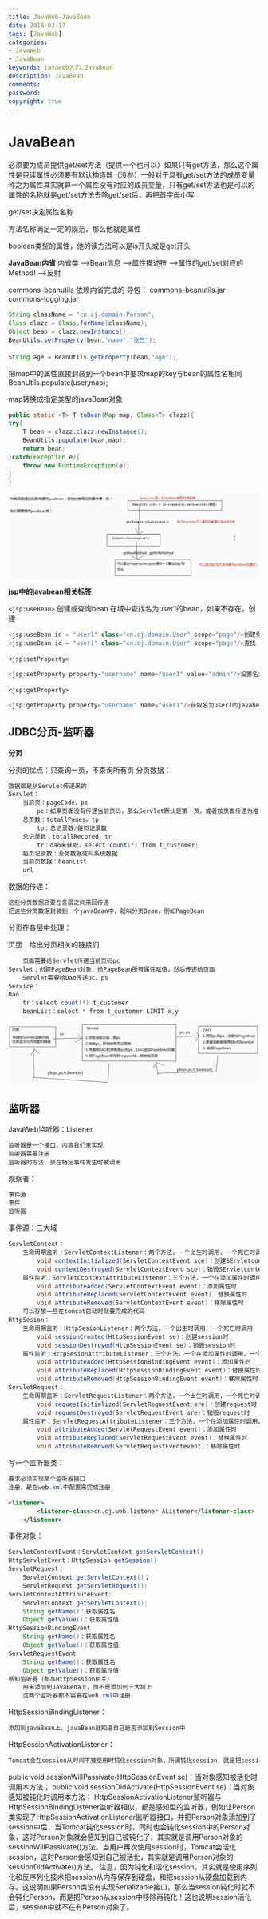 ```yaml
---
title: JavaWeb-JavaBean
date: 2018-03-17
tags: [JavaWeb]
categories:
- JavaWeb
- JavaBean
keywords: javaweb入门,JavaBean
description: JavaBean
comments:
password:
copyright: true
---
```


# JavaBean
必须要为成员提供get/set方法（提供一个也可以）如果只有get方法，那么这个属性是只读属性必须要有默认构造器（没参）一般对于具有get/set方法的成员变量称之为属性其实就算一个属性没有对应的成员变量，只有get/set方法也是可以的属性的名称就是get/set方法去除get/set后，再把首字母小写

get/set决定属性名称

方法名称满足一定的规范，那么他就是属性

boolean类型的属性，他的读方法可以是is开头或是get开头

**JavaBean内省**
内省类 -->Bean信息 -->属性描述符 -->属性的get/set对应的Method! -->反射

commons-beanutils 依赖内省完成的
导包：
commons-beanutils.jar
commons-logging.jar
```java
String className = "cn.cj.domain.Person";
Class clazz = Class.forName(className);
Object bean = clazz.newInstance();
BeanUtils.setProperty(bean,"name","张三");

String age = BeanUtils.getProperty(bean,"age");
```

把map中的属性直接封装到一个bean中要求map的key与bean的属性名相同
BeanUtils.populate(user,map);

map转换成指定类型的javaBean对象

```java
public static <T> T toBean(Map map, Class<T> clazz){
try{
    T bean = clazz.clazz.newInstance();
    BeanUtils.populate(bean,map);
    return bean;
}catch(Exception e){
    throw new RuntimeException(e);
}
}
```

![JavaBean](JavaBean/1.png)

**jsp中的javabean相关标签**

`<jsp:useBean>` 创建或查询bean
在域中查找名为user1的bean，如果不存在，创建

```javascript
<jsp:useBean id = "user1" class="cn.cj.domain.User" scope="page"/>创建保存
<jsp:useBean id = "user1" class="cn.cj.domain.User" scope="page"/>查找
```
`<jsp:setProperty>`
```javascript
<jsp:setProperty property="username" name="user1" value="admin"/>设置名为user1的javabean的username属性值为admin
```
`<jsp:getProperty>`
```javascript
<jsp:getProperty property="username" name="user1"/>获取名为user1的javabean的名为username属性值
```

## JDBC分页-监听器

**分页**

分页的优点：只查询一页，不查询所有页
分页数据：

```java
数据都是从Servlet传递来的
Servlet：
    当前页：pageCode，pc
        pc：如果页面没有传递当前页码，那么Servlet默认是第一页，或者按页面传递为准
    总页数：totallPages。tp
        tp：总记录数/每页记录数
    总记录数：totallRecored，tr
        tr：dao来获取，select count(*) from t_customer;
    每页记录数：业务数据或叫系统数据
    当前页数据：beanList
    url
```
数据的传递：
```java
这些分页数据总要在各层之间来回传递
把这些分页数据封装到一个javaBean中，就叫分页Bean，例如PageBean
```
分页在各层中处理：

页面：给出分页相关的链接们

```java
    页面需要给Servlet传递当前页码pc
Servlet：创建PageBean对象，给PageBean所有属性赋值，然后传递给页面
    Servlet需要给Dao传递pc、ps
Service：
Dao：
    tr：select count(*) t_customer
    beanList：select * from t_customer LIMIT x,y
```
![JavaBean](JavaBean/2.png)

## 监听器

JavaWeb监听器：Listener

```java
监听器是一个接口，内容我们来实现
监听器需要注册
监听器的方法，会在特定事件发生时被调用
```

观察者：
```java
事件源
事件
监听器
```
事件源：三大域
```java
ServletContext：
    生命周期监听：ServletContextListener：两个方法，一个出生时调用，一个死亡时调用
        void contextInitialized(ServletContextEvent sce)：创建SErvletcontext时
        void contextDestroyed(ServletContextEvent sce)：销毁SErvletcontext时
    属性监听：ServletCcontextAttributeListener：三个方法，一个在添加属性时调用，一个在替换属性时调用，最后一个在移出属性时调用
        void attributeAdded(ServletContextEvent event)：添加属性时
        void attributeReplaced(ServletContextEvent event)：替换属性时
        void attributeRemoved(ServletContextEvent event)：移除属性时
    可以存放一些在tomcat启动时就要完成的代码
HttpSesion：
    生命周期监听：HttpSesionListener：两个方法，一个出生时调用，一个死亡时调用
        void sessionCreated(HttpSessionEvent se)：创建session时
        void sessionDestroyed(HttpSessionEvent se)：销毁session时
    属性监听：HttpSesionAttributeListener：三个方法，一个在添加属性时调用，一个在替换属性时调用，最后一个在移出属性时调用
        void attributeAdded(HttpSessionBindingEvent event)：添加属性时
        void attributeReplaced(HttpSessionBindingEvent event)：替换属性时
        void attributeRemoved(HttpSessionBindingEvent event)：移除属性时
ServletRequest：
    生命周期监听：ServletRequestListener：两个方法，一个出生时调用，一个死亡时调用
        void requestInitialized(ServletRequestEvent sre)：创建request时
        void requestDestroyed(ServletRequestEvent sre)：销毁request时
    属性监听：ServletRequestAttributeListener：三个方法，一个在添加属性时调用，一个在替换属性时调用，最后一个在移出属性时调用
        void attributeAdded(ServletRequestEvent event)：添加属性时
        void attributeReplaced(ServletRequestEvent event)：替换属性时
        void attributeRemoved(ServletRequestEventevent)：移除属性时
```
写一个监听器类：
```java
要求必须实现某个监听器接口
注册，是在web.xml中配置来完成注册
```

```xml
<listener>
        <listener-class>cn.cj.web.listener.AListener</listener-class>
    </listener>
```
事件对象：
```java
ServletContextEvent：ServletContext getServletContext()
HttpServletEvent：HttpSession getSession()
ServletRequest：
    ServletContext getServletContext()；
    ServletRequest getServletRequest();
ServletContextAttributeEvent:
    ServletContext getServletContext();
    String getName()：获取属性名
    Object getValue()：获取属性值
HttpSessionBindingEvent
    String getName()：获取属性名
    Object getValue()：获取属性值
ServletRequestEvent
    String getName()：获取属性名
    Object getValue()：获取属性值
感知监听器（都与HttpSession相关）
    用来添加到JavaBena上，而不是添加到三大域上
    这两个监听器都不需要在web.xml中注册
```
HttpSessionBindingListener：
```java
添加到javaBean上，javaBean就知道自己是否添加到Session中  
```
HttpSessionActivationListener：
```java
Tomcat会在session从时间不被使用时钝化session对象，所谓钝化session，就是把session通过序列化的方式保存到硬盘文件中。当用户再使用session时，Tomcat还会把钝化的对象再活化session，所谓活化就是把硬盘文件中的session在反序列化回内存。当session被Tomcat钝化时，session中存储的对象也被纯化，当session被活化时，也会把session中存储的对象活化。如果某个类实现了HttpSessionActiveationListener接口后，当对象随着session被钝化和活化时，下面两个方法就会被调用：
```
public void sessionWillPassivate(HttpSessionEvent se)：当对象感知被活化时调用本方法；
public void sessionDidActivate(HttpSessionEvent se)：当对象感知被钝化时调用本方法；
HttpSessionActivationListener监听器与HttpSessionBindingListener监听器相似，都是感知型的监听器，例如让Person类实现了HttpSessionActivationListener监听器接口，并把Person对象添加到了session中后，当Tomcat钝化session时，同时也会钝化session中的Person对象，这时Person对象就会感知到自己被钝化了，其实就是调用Person对象的sessionWillPassivate()方法。当用户再次使用session时，Tomcat会活化session，这时Person会感知到自己被活化，其实就是调用Person对象的sessionDidActivate()方法。
注意，因为钝化和活化session，其实就是使用序列化和反序列化技术把session从内存保存到硬盘，和把session从硬盘加载到内存。这说明如果Person类没有实现Serializable接口，那么当session钝化时就不会钝化Person，而是把Person从session中移除再钝化！这也说明session活化后，session中就不在有Person对象了。
